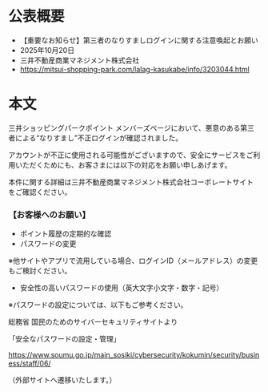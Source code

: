 # 公表概要
- 【重要なお知らせ】第三者のなりすましログインに関する注意喚起とお願い
- 2025年10月20日
- 三井不動産商業マネジメント株式会社
- https://mitsui-shopping-park.com/lalag-kasukabe/info/3203044.html

# 本文
三井ショッピングパークポイント メンバーズページにおいて、悪意のある第三者による“なりすまし”不正ログインが確認されました。

アカウントが不正に使用される可能性がございますので、安全にサービスをご利用いただくためにも、お客さまには以下の対応をお願い申しあげます。

本件に関する詳細は三井不動産商業マネジメント株式会社コーポレートサイト をご確認ください。

### 【お客様へのお願い】
- ポイント履歴の定期的な確認
- パスワードの変更

※他サイトやアプリで流用している場合、ログインID（メールアドレス）の変更もご検討ください。

- 安全性の高いパスワードの使用（英大文字小文字・数字・記号）

※パスワードの設定については、以下もご参考ください。

総務省 国民のためのサイバーセキュリティサイトより

「安全なパスワードの設定・管理」

https://www.soumu.go.jp/main_sosiki/cybersecurity/kokumin/security/business/staff/06/ 

（外部サイトへ遷移いたします。）

